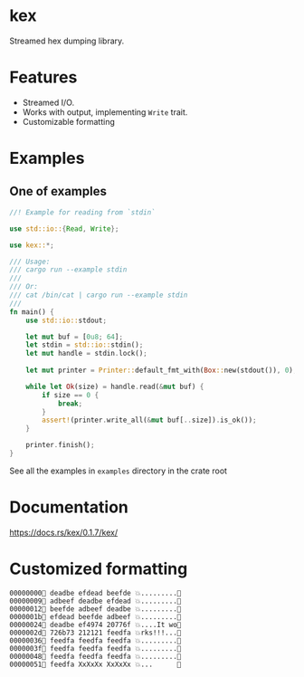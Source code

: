 # kex

Streamed hex dumping library.

# Features
* Streamed I/O.
* Works with output, implementing `Write` trait.
* Customizable formatting

# Examples
## One of examples
``` Rust
//! Example for reading from `stdin`

use std::io::{Read, Write};

use kex::*;

/// Usage:
/// cargo run --example stdin
/// 
/// Or:
/// cat /bin/cat | cargo run --example stdin
/// 
fn main() {
    use std::io::stdout;

    let mut buf = [0u8; 64];
    let stdin = std::io::stdin();
    let mut handle = stdin.lock();
    
    let mut printer = Printer::default_fmt_with(Box::new(stdout()), 0);

    while let Ok(size) = handle.read(&mut buf) {
        if size == 0 {
            break;
        }
        assert!(printer.write_all(&mut buf[..size]).is_ok());
    }

    printer.finish();
}
```


See all the examples in `examples` directory in the crate root

# Documentation
https://docs.rs/kex/0.1.7/kex/

# Customized formatting
```
00000000🤩 deadbe efdead beefde 💥.........💨
00000009🤩 adbeef deadbe efdead 💥.........💨
00000012🤩 beefde adbeef deadbe 💥.........💨
0000001b🤩 efdead beefde adbeef 💥.........💨
00000024🤩 deadbe ef4974 20776f 💥....It wo💨
0000002d🤩 726b73 212121 feedfa 💥rks!!!...💨
00000036🤩 feedfa feedfa feedfa 💥.........💨
0000003f🤩 feedfa feedfa feedfa 💥.........💨
00000048🤩 feedfa feedfa feedfa 💥.........💨
00000051🤩 feedfa XxXxXx XxXxXx 💥...      💨
```